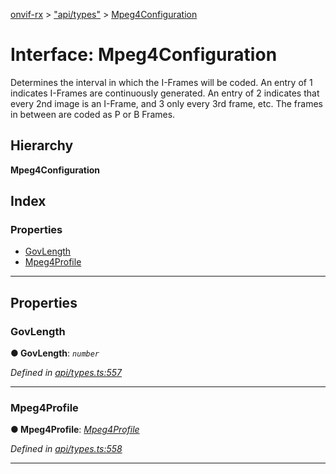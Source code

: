 [onvif-rx](../README.md) > ["api/types"](../modules/_api_types_.md) > [Mpeg4Configuration](../interfaces/_api_types_.mpeg4configuration.md)

# Interface: Mpeg4Configuration

Determines the interval in which the I-Frames will be coded. An entry of 1 indicates I-Frames are continuously generated. An entry of 2 indicates that every 2nd image is an I-Frame, and 3 only every 3rd frame, etc. The frames in between are coded as P or B Frames.

## Hierarchy

**Mpeg4Configuration**

## Index

### Properties

* [GovLength](_api_types_.mpeg4configuration.md#govlength)
* [Mpeg4Profile](_api_types_.mpeg4configuration.md#mpeg4profile)

---

## Properties

<a id="govlength"></a>

###  GovLength

**● GovLength**: *`number`*

*Defined in [api/types.ts:557](https://github.com/patrickmichalina/onvif-rx/blob/034e4d6/src/api/types.ts#L557)*

___
<a id="mpeg4profile"></a>

###  Mpeg4Profile

**● Mpeg4Profile**: *[Mpeg4Profile](../enums/_api_types_.mpeg4profile.md)*

*Defined in [api/types.ts:558](https://github.com/patrickmichalina/onvif-rx/blob/034e4d6/src/api/types.ts#L558)*

___

